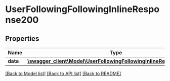 # UserFollowingFollowingInlineResponse200

## Properties
Name | Type | Description | Notes
------------ | ------------- | ------------- | -------------
**data** | [**\swagger_client\Model\UserFollowingFollowingInlineResponse200Data**](UserFollowingFollowingInlineResponse200Data.md) |  | 

[[Back to Model list]](../README.md#documentation-for-models) [[Back to API list]](../README.md#documentation-for-api-endpoints) [[Back to README]](../README.md)

